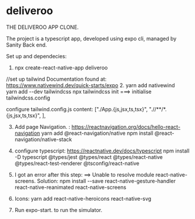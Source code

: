 # deliveroo

THE DELIVEROO APP CLONE.

The project is a typescript app, developed using expo cli, managed by Sanity Back end.

Set up and dependecies:
1. npx create-react-native-app deliveroo

//set up tailwind
Documentation found at: https://www.nativewind.dev/quick-starts/expo
2. yarn add nativewind                       
   yarn add --dev tailwindcss
npx tailwindcss init  ===> initialise tailwindcss.config

configure tailwind.config.js
  content: ["./App.{js,jsx,ts,tsx}",
    "./<custome-folder>/**/*.{js,jsx,ts,tsx}",
  ],

3. Add page Navigation. : https://reactnavigation.org/docs/hello-react-navigation
 yarn add @react-navigation/native 
 npm install @react-navigation/native-stack
 
 4. configure typescript: https://reactnative.dev/docs/typescript
 npm install -D typescript @types/jest @types/react @types/react-native @types/react-test-renderer @tsconfig/react-native
   
 5. I got an error after this step: ==> Unable to resolve module react-native-screens.
 Solution:
 npm install --save react-native-gesture-handler react-native-reanimated react-native-screens
 
 7. Icons: yarn add react-native-heroicons react-native-svg
   
 6. Run expo-start. to run the simulator.


